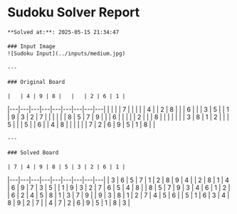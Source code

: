 # Sudoku Solver Report

    **Solved at:**: 2025-05-15 21:34:47

    ### Input Image
    ![Sudoku Input](../inputs/medium.jpg)

    ---

    ### Original Board

    |   | 4 | 9 | 8 |   |   | 2 | 6 | 1 |
|---|---|---|---|---|---|---|---|---|
|   |   |   | 7 |   |   |   |   | 4 |
| 2 | 8 |   |   | 6 |   |   | 3 | 5 |
| 1 | 9 | 3 | 2 | 7 |   |   |   |   |
| 8 | 5 | 7 | 9 |   |   | 6 |   |   |
|   | 2 |   |   | 8 |   |   |   |   |
|   | 3 | 8 | 1 | 2 |   |   | 5 |   |
| 5 |   | 6 |   | 4 | 8 |   |   |   |
|   | 7 | 2 | 6 | 9 | 5 | 1 | 8 |   |

    ---

    ### Solved Board

    | 7 | 4 | 9 | 8 | 5 | 3 | 2 | 6 | 1 |
|---|---|---|---|---|---|---|---|---|
| 3 | 6 | 5 | 7 | 1 | 2 | 8 | 9 | 4 |
| 2 | 8 | 1 | 4 | 6 | 9 | 7 | 3 | 5 |
| 1 | 9 | 3 | 2 | 7 | 6 | 5 | 4 | 8 |
| 8 | 5 | 7 | 9 | 3 | 4 | 6 | 1 | 2 |
| 6 | 2 | 4 | 5 | 8 | 1 | 3 | 7 | 9 |
| 9 | 3 | 8 | 1 | 2 | 7 | 4 | 5 | 6 |
| 5 | 1 | 6 | 3 | 4 | 8 | 9 | 2 | 7 |
| 4 | 7 | 2 | 6 | 9 | 5 | 1 | 8 | 3 |
    